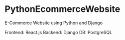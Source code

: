 # PythonEcommerceWebsite
E-Commerce Website using Python and Django

Frontend: React.js
Backend: Django
DB: PostgreSQL
